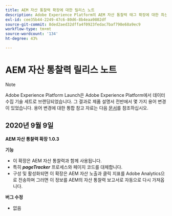 ```yaml
---
title: AEM 자산 통찰력 확장에 대한 릴리스 노트
description: Adobe Experience Platform의 AEM 자산 통찰력 태그 확장에 대한 최신 릴리스 노트입니다.
exl-id: cee35b44-2249-47c6-80d6-8b4eaa9802df
source-git-commit: 8ded2aed32dffa4f0923fedac7baf798e68a9ec9
workflow-type: tm+mt
source-wordcount: '134'
ht-degree: 43%

---
```


# AEM 자산 통찰력 릴리스 노트

>[!NOTE]
>
>Adobe Experience Platform Launch은 Adobe Experience Platform에서 데이터 수집 기술 세트로 브랜딩되었습니다. 그 결과로 제품 설명서 전반에서 몇 가지 용어 변경이 있었습니다. 용어 변경에 대한 통합 참고 자료는 다음 [문서](../../../term-updates.md)를 참조하십시오.

## 2020년 9월 9일

**AEM 자산 통찰력 확장 1.0.3**

**기능**

- 이 확장은 AEM 자산 통찰력과 함께 사용됩니다.
- 특히 ***pageTracker*** 프로세스와 페이지 코드를 대체합니다.
- 구성 및 활성화되면 이 확장은 AEM 자산 노출과 클릭 지표를 Adobe Analytics으로 전송하며 그러면 이 정보를 AEM의 자산 통찰력 보고서로 자동으로 다시 가져옵니다.

**버그 수정**

- 없음
